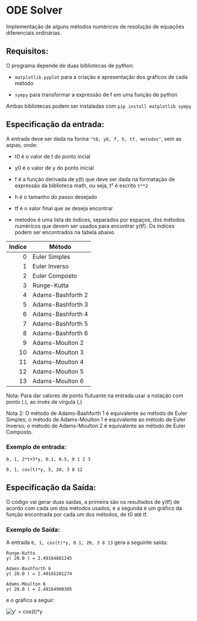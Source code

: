 ﻿# ODE Solver

Implementação de alguns métodos numéricos de resolução de equações diferenciais ordinárias.

## Requisitos:

O programa depende de duas bibliotecas de python:

* `matplotlib.pyplot` para a criação e apresentação dos gráficos de cada método

* `sympy` para transformar a expressão de f em uma função de python

Ambas bibliotecas podem ser instaladas com `pip install matplotlib sympy`

## Especificação da entrada:

A entrada deve ser dada na forma `"t0, y0, f, h, tf, metodos"`, sem as aspas, onde:

* t0 é o valor de t do ponto incial

* y0 é o valor de y do ponto inicial

* f é a função derivada de y(t) que deve ser dada na formatação de expressão da biblioteca math, ou seja, t² é escrito `t**2`

* h é o tamanho do passo desejado

* tf é o valor final que se deseja encontrar

* metodos é uma lista de índices, separados por espaços, dos métodos numéricos que devem ser usados para encontrar y(tf). Os índices podem ser encontrados na tabela abaixo

| Indíce | Método            |
| ------:| ----------------- |
| 0      | Euler Simples     |
| 1      | Euler Inverso     |
| 2      | Euler Composto    |
| 3      | Runge-Kutta       |
| 4      | Adams-Bashforth 2 |
| 5      | Adams-Bashforth 3 |
| 6      | Adams-Bashforth 4 |
| 7      | Adams-Bashforth 5 |
| 8      | Adams-Bashforth 6 |
| 9      | Adams-Moulton 2   |
| 10     | Adams-Moulton 3   |
| 11     | Adams-Moulton 4   |
| 12     | Adams-Moulton 5   |
| 13     | Adams-Moulton 6   |

Nota: Para dar valores de ponto flutuante na entrada usar a notação com ponto (.), ao invés de vírgula (,)

Nota 2: O método de Adams-Bashforth 1 é equivalente ao método de Euler Simples; o método de Adams-Moulton 1 é equivalente ao método de Euler Inverso; o método de Adams-Moulton 2 é equivalente ao método de Euler Composto.

### Exemplo de entrada:

```0, 1, 2*t+3*y, 0.1, 0.5, 0 1 2 3```

```0, 1, cos(t)*y, 5, 20, 3 8 12```

## Especificação da Saída:

O código vai gerar duas saídas, a primeira são os resultados de y(tf) de acordo com cada um dos métodos usados, e a segunda é um gráfico da função encontrada por cada um dos métodos, de t0 até tf.

### Exemplo de Saída:

A entrada `0, 1, cos(t)*y, 0.1, 20, 3 8 13` gera a seguinte saída:

```
Runge-Kutta
y( 20.0 ) = 2.49164881245

Adams-Bashforth 6
y( 20.0 ) = 2.49165201274

Adams-Moulton 6
y( 20.0 ) = 2.49164908305
```

e o gráfico a seguir:

![y' = cos(t)*y](grafico_exemplo.png)
